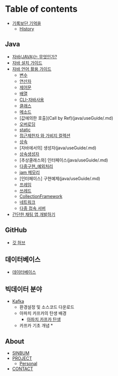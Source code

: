 # Table of contents

* [기록보단 기억을](README.md)
  * [History](History.md)

## Java

* [자바(JAVA)는 무엇인가?](java/WhatIsJava.md) 
* [자바 설치 가이드](java/JavaEnvGuide.md)
* [자바 언어 활용 가이드](java/javaUseGuide.md)
  * [변수](java/useGuide/Variable.md)
  * [연산자](java/useGuide/Operator.md)
  * [제어문](java/useGuide/ControlStatement.md)
  * [배열](java/useGuide/Array.md)
  * [CLI-자바사용](java/useGuide/JavaUseInCLI.md)
  * [클래스](java/useGuide/Class.md)
  * [메소드](java/useGuide/.md)
  * [값에의한 호출](Call by Ref)(java/useGuide/.md)
  * [오버로딩](java/useGuide/.md)
  * [static](java/useGuide/.md)
  * [접근제한자 와 가비지 컬렉션](java/useGuide/.md)
  * [상속](java/useGuide/.md)
  * [자바에서의] 생성자(java/useGuide/.md)
  * [상속생성자](java/useGuide/.md)
  * [추상클래스와] 인터페이스(java/useGuide/.md)
  * [다중구현_예외처리](java/useGuide/.md)
  * [jam 메모리](java/useGuide/.md)
  * [인터페이스] 구현예제(java/useGuide/.md)
  * [프레임](java/useGuide/.md)
  * [쓰레드](java/useGuide/.md)
  * [CollectionFramework](java/useGuide/.md)
  * [네트워크](java/useGuide/.md)
  * [다중 접속 서버](java/useGuide/.md)
* [간단한 채팅 앱 개발하기](java/miniProject/chat.md)


## GitHub

* [깃 허브](undefined.md)

## 데이터베이스

* [데이터베이스](undefined-1.md)

## 빅데이터 분야

* [Kafka](bigData/kafka/kafka.md)
  * 환경설정 및 소스코드 다운로드
  * 아파치 카프카의 탄생 배경
    * [아파치 카프카 탄생](bigData/kafka/kafkaBorn.md)
  * 카프카 기초 개념
    * 

## About

* [SINBUM](about/sinbum.md)  
* [PROJECT](about/project.md)
  * [Personal](about/project/personal.md)
* [CONTACT](about/contact.md)
